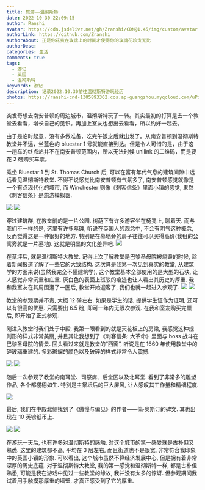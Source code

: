 ```yaml
---
title: 旅游——温彻斯特
date: 2022-10-30 22:09:15
author: Ranshi
avatar: https://cdn.jsdelivr.net/gh/Zranshi/CDN@1.45/img/custom/avatar.jpg
authorLink: https://github.com/Zranshi
authorAbout: 正是你花费在玫瑰上的时间才使得你的玫瑰花珍贵无比
authorDesc:
categories: 生活
comments: true
tags:
  - 游记
  - 英国
  - 温彻斯特
keywords: 游记
description: 记录2022.10.30前往温彻斯特游玩经历
photos: https://ranshi-cnd-1305893362.cos.ap-guangzhou.myqcloud.com/uPic/2022.11.06-16:19:54-36FD66C0-4AD7-483D-8E3C-A50D8D4891D9_1_105_c.jpeg
---
```


突发奇想去南安普顿的周边城市，温彻斯特玩了一转。其实最初的打算是去一个教堂去看看，增长自己的见识。再加上室友也想出去看看，所以约好一起去。

由于是临时起意，没有多做准备，吃完午饭之后就出发了。从南安普顿到温彻斯特教堂并不远，坐蓝色的 bluestar 1 号就能直接到达。但是令人可惜的是，由于这一趟车的终点站并不在南安普顿范围内，所以无法时候 unilink 的二维码，而是要花 2 磅购买车票。

乘坐 Bluestar 1 到 St. Thomas Church 后, 可以在富有年代气息的建筑间隙中远远看见温彻斯特教堂. 不得不说感觉比南安普顿有气氛多了, 南安普顿感觉就像是一个有点现代化的城市, 而 Winchester 则像《刺客信条》里面小镇的感觉, 果然《刺客信条》是旅游模拟器.

![](https://ranshi-cnd-1305893362.cos.ap-guangzhou.myqcloud.com/uPic/2022.11.06-16:22:26-IMG_1159.jpeg)
![](https://ranshi-cnd-1305893362.cos.ap-guangzhou.myqcloud.com/uPic/2022.11.06-16:24:26-IMG_1160.jpeg)

穿过建筑群, 在教堂前的是一片公园. 树荫下有许多游客坐在椅凳上, 聊着天. 而与我们不一样的是, 这里有许多墓碑, 听说在英国人的观念中, 不会有阴气这种概念, 反而觉得这是一种很好的地方. 特别是在墓地旁的房子往往可以买得高价(我租的公寓旁就是一片墓地). 这就是明显的文化差异吧.
![](https://ranshi-cnd-1305893362.cos.ap-guangzhou.myqcloud.com/uPic/2022.11.06-16:26:24-IMG_1161.jpeg)

在草坪后, 就是温彻斯特大教堂. 记得上次了解教堂是巴黎圣母院被烧毁的时候, 趁着新闻报道了解了一些它的大致结构. 这次算是我第一次见到真实的教堂, 从建筑学的方面来说(虽然我完全不懂建筑学), 这个教堂基本全部使用的是大型的石块, 让人感觉非常沉重和庄重. 灰白色的表面上斑驳的痕迹也让人看出其历史的厚重. 我和我室友在其周围逛了一圈后, 教堂开始迎客了, 我们也就一起进入参观了.
![](https://ranshi-cnd-1305893362.cos.ap-guangzhou.myqcloud.com/uPic/2022.11.06-16:28:19-IMG_1163.jpeg)
![](https://ranshi-cnd-1305893362.cos.ap-guangzhou.myqcloud.com/uPic/2022.11.06-16:32:58-IMG_1165.jpeg)

教堂的参观票并不贵, 大概 12 磅左右. 如果是学生的话, 提供学生证作为证明, 还可以有很高的优惠. 只需要出 6.5 磅, 即可一年内无限次参观. 在我和室友购买完票后, 即开始了正式参观.

刚进入教堂时我们处于中殿. 我第一眼看到的就是天花板上的房梁, 我感觉这种规则形的样式非常美丽, 并且其让我想到了《刺客信条: 大革命》里面与 boss 战斗在巴黎圣母院的情景. 回头看过来就是教堂的“西窗”, 听说是在 1660 年使用教堂中的碎玻璃重建的. 多彩斑斓的颜色以及破碎的样式非常令人震撼.

![](https://ranshi-cnd-1305893362.cos.ap-guangzhou.myqcloud.com/uPic/2022.11.06-16:33:46-IMG_1167.jpeg)
![](https://ranshi-cnd-1305893362.cos.ap-guangzhou.myqcloud.com/uPic/2022.11.06-16:34:58-IMG_1169.jpeg)

随后一次参观了教堂的南耳堂、司祭席、后堂区以及北耳堂. 看到了非常多的雕塑作品, 各个都栩栩如生. 特别是主祭坛后的巨大屏风, 让人感叹其工作量和精细程度.

![](https://ranshi-cnd-1305893362.cos.ap-guangzhou.myqcloud.com/uPic/2022.11.06-16:36:49-IMG_1179.jpeg)

最后, 我们在中殿北侧找到了《傲慢与偏见》的作者——简·奥斯汀的碑文. 其也出现在 10 英镑纸币上.

![](https://s2.loli.net/2022/11/07/4DvowsnJhugUKTq.jpg)
![](https://ranshi-cnd-1305893362.cos.ap-guangzhou.myqcloud.com/uPic/2022.11.06-16:41:09-Pasted%20Graphic.jpg)

在游玩一天后, 也有许多对温彻斯特的感触. 对这个城市的第一感受就是古朴但又熟悉. 这里的建筑都不高, 平均在 3 层左右, 而且街道也不是很宽, 非常符合我印象中的英国小镇的形象. 可以看出, 这个城市虽然不算经济发展中心, 但是拥有着非常深厚的历史底蕴. 对于温彻斯特大教堂, 我的第一感觉和温彻斯特一样, 都是古朴但熟悉, 可能是我在游戏中见过一些教堂的缘故, 我并没有太多的惊讶. 但参观期间我试着用手触摸那厚重的墙壁, 才真正感受到了它的厚重.
